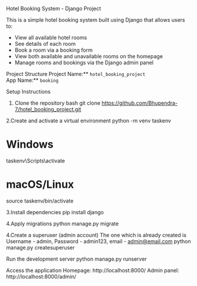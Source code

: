 Hotel Booking System - Django Project

This is a simple hotel booking system built using Django that allows users to:

- View all available hotel rooms
- See details of each room
- Book a room via a booking form
- View both available and unavailable rooms on the homepage
- Manage rooms and bookings via the Django admin panel

Project Structure
Project Name:** `hotel_booking_project`  
App Name:** `booking`


Setup Instructions
1. Clone the repository
   bash
   git clone https://github.com/Bhupendra-7/hotel_booking_project.git

2.Create and activate a virtual environment
python -m venv taskenv
# Windows
taskenv\Scripts\activate
# macOS/Linux
source taskenv/bin/activate


3.Install dependencies
pip install django

4.Apply migrations
python manage.py migrate

4.Create a superuser (admin account)
The one which is already created is Username - admin, Password - admin123, email - admin@email.com
python manage.py createsuperuser

Run the development server
python manage.py runserver

Access the application
Homepage: http://localhost:8000/
Admin panel: http://localhost:8000/admin/





   
   
